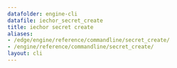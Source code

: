 ```yaml
---
datafolder: engine-cli
datafile: iechor_secret_create
title: iechor secret create
aliases:
- /edge/engine/reference/commandline/secret_create/
- /engine/reference/commandline/secret_create/
layout: cli
---
```


<!--
This page is automatically generated from iEchor's source code. If you want to
suggest a change to the text that appears here, open a ticket or pull request
in the source repository on GitHub:

https://github.com/iechor/cli
-->
